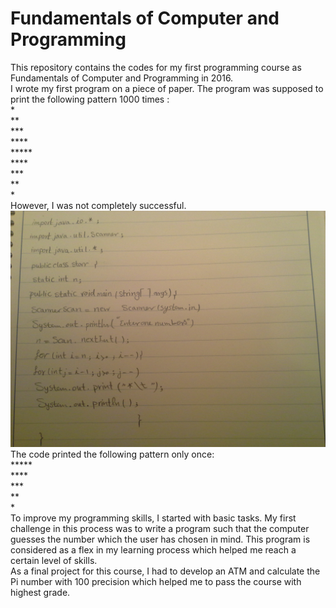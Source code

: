 # Fundamentals of Computer and Programming
This repository contains the codes for my first programming course as Fundamentals of Computer and Programming in 2016.\
I wrote my first program on a piece of paper. The program was supposed to print the following pattern 1000 times :\
\*\
\*\*\
\*\*\*\
\*\*\*\*\
\*\*\*\*\*\
\*\*\*\*\
\*\*\*\
\*\*\
\*\
However, I was not completely successful.
![](https://github.com/shakil-t/Fundamentals-of-Computer-and-Programming/blob/main/Projects/my%20first%20program.jpg)
The code printed the following pattern only once:\
\*\*\*\*\*\
\*\*\*\*\
\*\*\*\
\*\*\
\*\
To improve my programming skills, I started with basic tasks. My first challenge in this process was to write a program such that the computer guesses the number which the user has chosen in mind. This program is considered as a flex in my learning process which helped me reach a certain level of skills.\
As a final project for this course, I had to develop an ATM and calculate the Pi number with 100 precision which helped me to pass the course with highest grade.

